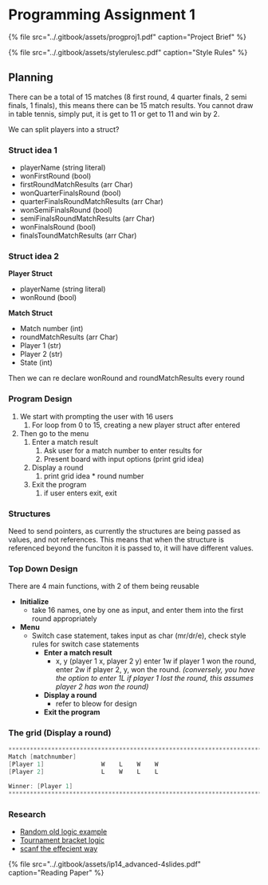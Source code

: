 # Programming Assignment 1

{% file src="../.gitbook/assets/progproj1.pdf" caption="Project Brief" %}

{% file src="../.gitbook/assets/stylerulesc.pdf" caption="Style Rules" %}

## Planning

There can be a total of 15 matches \(8 first round, 4 quarter finals, 2 semi finals, 1 finals\), this means there can be 15 match results. You cannot draw in table tennis, simply put, it is get to 11 or get to 11 and win by 2.

We can split players into a struct?

### Struct idea 1

* playerName \(string literal\)
* wonFirstRound \(bool\)
* firstRoundMatchResults \(arr Char\)
* wonQuarterFinalsRound \(bool\)
* quarterFinalsRoundMatchResults \(arr Char\)
* wonSemiFinalsRound \(bool\)
* semiFinalsRoundMatchResults \(arr Char\)
* wonFinalsRound \(bool\)
* finalsToundMatchResults \(arr Char\)

### Struct idea 2

**Player Struct**

* playerName \(string literal\)
* wonRound \(bool\)

**Match Struct**

* Match number \(int\)
* roundMatchResults \(arr Char\)
* Player 1 \(str\)
* Player 2 \(str\)
* State \(int\)

Then we can re declare wonRound and roundMatchResults every round

### Program Design

1. We start with prompting the user with 16 users
   1. For loop from 0 to 15, creating a new player struct after entered
2. Then go to the menu
   1. Enter a match result
      1. Ask user for a match number to enter results for
      2. Present board with input options \(print grid idea\)
   2. Display a round
      1. print grid idea \* round number
   3. Exit the program
      1. if user enters exit, exit

### Structures

Need to send pointers, as currently the structures are being passed as values, and not references. This means that when the structure is referenced beyond the funciton it is passed to, it will have different values.

### Top Down Design

There are 4 main functions, with 2 of them being reusable

* **Initialize**
  * take 16 names, one by one as input, and enter them into the first round appropriately
* **Menu**
  * Switch case statement, takes input as char \(mr/dr/e\), check style rules for switch case statements
    * **Enter a match result**
      * x, y \(player 1 x, player 2 y\) enter 1w if player 1 won the round, enter 2w if player 2, y, won the round. _\(conversely, you have the option to enter 1L if player 1 lost the round, this assumes player 2 has won the round\)_
    * **Display a round**
      * refer to bleow for design
    * **Exit the program**

### The grid \(Display a round\)

```c
************************************************************************
Match [matchnumber]
[Player 1]                W    L    W    W            
[Player 2]                L    W    L    L

Winner: [Player 1]
************************************************************************
```

### Research

* [Random old logic example](https://cboard.cprogramming.com/cplusplus-programming/108295-table-tennis-scoring-system.html)
* [Tournament bracket logic](https://stackoverflow.com/questions/6071563/algorithms-for-tournament-brackets-ncaa-etc)
* [scanf the effecient way](https://stackoverflow.com/questions/30065675/what-does-scanf-nc-mean)

{% file src="../.gitbook/assets/ip14\_advanced-4slides.pdf" caption="Reading Paper" %}

